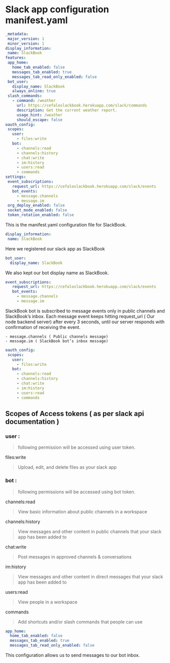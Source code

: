 # Slack app configuration manifest.yaml

```yaml
_metadata:
 major_version: 1
 minor_version: 1
display_information:
 name: SlackBook
features:
 app_home:
   home_tab_enabled: false
   messages_tab_enabled: true
   messages_tab_read_only_enabled: false
 bot_user:
   display_name: SlackBook
   always_online: true
 slash_commands:
   - command: /weather
     url: https://cefaloslackbook.herokuapp.com/slack/commands
     description: Get the current weather report.
     usage_hint: /weather
     should_escape: false
oauth_config:
 scopes:
   user:
     - files:write
   bot:
     - channels:read
     - channels:history
     - chat:write
     - im:history
     - users:read
     - commands
settings:
 event_subscriptions:
   request_url: https://cefaloslackbook.herokuapp.com/slack/events
   bot_events:
     - message.channels
     - message.im
 org_deploy_enabled: false
 socket_mode_enabled: false
 token_rotation_enabled: false
 ```


This is the manifest.yaml configuration file for SlackBook. 
```yaml
display_information:
 name: SlackBook
 ```

Here we registered our slack app as SlackBook 

```yaml
bot_user:
  display_name: SlackBook
```

We also kept our bot display name as SlackBook. 
```yaml
event_subscriptions:
   request_url: https://cefaloslackbook.herokuapp.com/slack/events
   bot_events:
     - message.channels
     - message.im
```
SlackBook bot is subscribed to  message events only in public channels and SlackBook’s inbox. Each message event keeps hitting request_url ( Our node backend server) after every 3 seconds, until our server responds with confirmation of receiving the event.

	- message.channels ( Public channels message)
	- message.im ( SlackBook bot’s inbox message)

```yaml
oauth_config:
 scopes:
   user:
     - files:write
   bot:
     - channels:read
     - channels:history
     - chat:write
     - im:history
     - users:read
     - commands
```


## Scopes of Access tokens ( as per slack api documentation )

### user :
> following permission will be accessed using user token.

  files:write 
  > Upload, edit, and delete files as your slack app

### bot :
> following permissions will be accessed using bot token.

  channels:read 
  > View basic information about public channels in a workspace 

  channels:history 
  > View messages and other content in public channels that your slack app has been added to  

  chat:write  
  > Post messages in approved channels & conversations  

  im:history 
  > View messages and other content in direct messages that your slack app has been added to 

  users:read 
  > View people in a workspace

  commands 
  > Add shortcuts and/or slash commands that people can use
 
 ```yaml
 app_home:
   home_tab_enabled: false
   messages_tab_enabled: true
   messages_tab_read_only_enabled: false
```
This configuration allows us to send messages to our bot inbox. 
